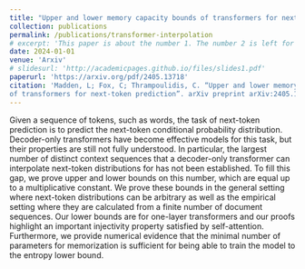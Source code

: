 ```yaml
---
title: "Upper and lower memory capacity bounds of transformers for next-token prediction"
collection: publications
permalink: /publications/transformer-interpolation
# excerpt: 'This paper is about the number 1. The number 2 is left for future work.'
date: 2024-01-01
venue: 'Arxiv'
# slidesurl: 'http://academicpages.github.io/files/slides1.pdf'
paperurl: 'https://arxiv.org/pdf/2405.13718'
citation: 'Madden, L; Fox, C; Thrampoulidis, C. “Upper and lower memory capacity bounds
of transformers for next-token prediction”. arXiv preprint arXiv:2405.13718, 2024'
---
```


Given a sequence of tokens, such as words, the task of next-token prediction is to predict the next-token conditional probability distribution. Decoder-only transformers have become effective models for this task, but their properties are still not fully understood. In particular, the largest number of distinct context sequences that a decoder-only transformer can interpolate next-token distributions for has not been established. To fill this gap, we prove upper and lower bounds on this number, which are equal up to a multiplicative constant. We prove these bounds in the general setting where next-token distributions can be arbitrary as well as the empirical setting where they are calculated from a finite number of document sequences. Our lower bounds are for one-layer transformers and our proofs highlight an important injectivity property satisfied by self-attention. Furthermore, we provide numerical evidence that the minimal number of parameters for memorization is sufficient for being able to train the model to the entropy lower bound.